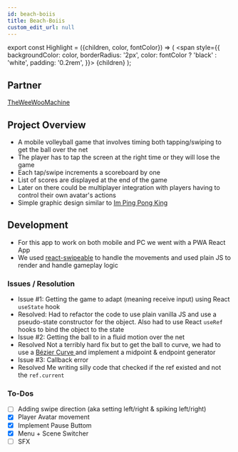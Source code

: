 ```yaml
---
id: beach-boiis
title: Beach-Boiis
custom_edit_url: null
---
```


export const Highlight = ({children, color, fontColor}) => (
  <span
    style={{
      backgroundColor: color,
      borderRadius: '2px',
      color: fontColor ? 'black' : 'white',
      padding: '0.2rem',
    }}>
    {children}
  </span>
);

## Partner
[TheWeeWooMachine](https://github.com/TheWeeWooMachine)

## Project Overview

- A mobile volleyball game that involves timing both tapping/swiping to get the ball over the net
- The player has to tap the screen at the right time or they will lose the game
- Each tap/swipe increments a scoreboard by one
- List of scores are displayed at the end of the game
- Later on there could be multiplayer integration with players having to control their own avatar's actions
- Simple graphic design similar to [Im Ping Pong King](https://www.youtube.com/watch?v=Mu5GPEYDZZw)

## Development

- For this app to work on both mobile and PC we went with a PWA React App
- We used [react-swipeable](https://www.npmjs.com/package/react-swipeable) to handle the movements and used plain JS to render and handle gameplay logic

### Issues / Resolution
- <Highlight color="#C590E8">Issue #1:</Highlight> Getting the game to adapt (meaning receive input) using React <code>useState</code> hook
- <Highlight color="#25c2a0">Resolved:</Highlight> Had to refactor the code to use plain vanilla JS and use a pseudo-state constructor for the object. Also had to use React <code>useRef</code> hooks to bind the object to the state
- <Highlight color="#C590E8">Issue #2:</Highlight> Getting the ball to in a fluid motion over the net
- <Highlight color="#25c2a0">Resolved</Highlight> Not a terribly hard fix but to get the ball to curve, we had to use a <a href="https://en.wikipedia.org/wiki/B%C3%A9zier_curve"> Bézier Curve </a> and implement a midpoint & endpoint generator
- <Highlight color="#C590E8">Issue #3:</Highlight> Callback error
- <Highlight color="#25c2a0">Resolved</Highlight> Me writing silly code that checked if the ref existed and not the <code>ref.current</code>


### To-Dos
- [ ] Adding swipe direction (aka setting left/right & spiking left/right)
- [x] Player Avatar movement
- [x] Implement Pause Buttom
- [x] Menu + Scene Switcher
- [ ] SFX